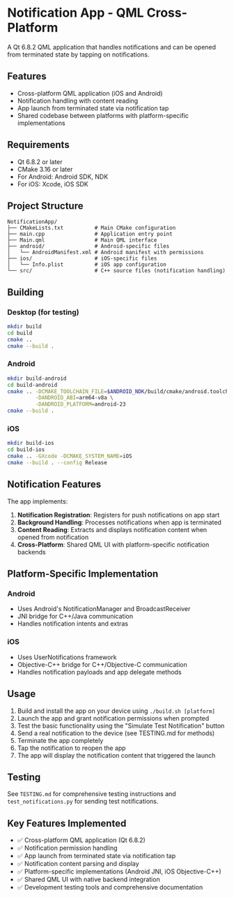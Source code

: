 # Notification App - QML Cross-Platform

A Qt 6.8.2 QML application that handles notifications and can be opened from terminated state by tapping on notifications.

## Features

- Cross-platform QML application (iOS and Android)
- Notification handling with content reading
- App launch from terminated state via notification tap
- Shared codebase between platforms with platform-specific implementations

## Requirements

- Qt 6.8.2 or later
- CMake 3.16 or later
- For Android: Android SDK, NDK
- For iOS: Xcode, iOS SDK

## Project Structure

```
NotificationApp/
├── CMakeLists.txt          # Main CMake configuration
├── main.cpp                # Application entry point
├── Main.qml                # Main QML interface
├── android/                # Android-specific files
│   └── AndroidManifest.xml # Android manifest with permissions
├── ios/                    # iOS-specific files
│   └── Info.plist          # iOS app configuration
└── src/                    # C++ source files (notification handling)
```

## Building

### Desktop (for testing)
```bash
mkdir build
cd build
cmake ..
cmake --build .
```

### Android
```bash
mkdir build-android
cd build-android
cmake .. -DCMAKE_TOOLCHAIN_FILE=$ANDROID_NDK/build/cmake/android.toolchain.cmake \
         -DANDROID_ABI=arm64-v8a \
         -DANDROID_PLATFORM=android-23
cmake --build .
```

### iOS
```bash
mkdir build-ios
cd build-ios
cmake .. -GXcode -DCMAKE_SYSTEM_NAME=iOS
cmake --build . --config Release
```

## Notification Features

The app implements:

1. **Notification Registration**: Registers for push notifications on app start
2. **Background Handling**: Processes notifications when app is terminated
3. **Content Reading**: Extracts and displays notification content when opened from notification
4. **Cross-Platform**: Shared QML UI with platform-specific notification backends

## Platform-Specific Implementation

### Android
- Uses Android's NotificationManager and BroadcastReceiver
- JNI bridge for C++/Java communication
- Handles notification intents and extras

### iOS
- Uses UserNotifications framework
- Objective-C++ bridge for C++/Objective-C communication
- Handles notification payloads and app delegate methods

## Usage

1. Build and install the app on your device using `./build.sh [platform]`
2. Launch the app and grant notification permissions when prompted
3. Test the basic functionality using the "Simulate Test Notification" button
4. Send a real notification to the device (see TESTING.md for methods)
5. Terminate the app completely
6. Tap the notification to reopen the app
7. The app will display the notification content that triggered the launch

## Testing

See `TESTING.md` for comprehensive testing instructions and `test_notifications.py` for sending test notifications.

## Key Features Implemented

- ✅ Cross-platform QML application (Qt 6.8.2)
- ✅ Notification permission handling
- ✅ App launch from terminated state via notification tap
- ✅ Notification content parsing and display
- ✅ Platform-specific implementations (Android JNI, iOS Objective-C++)
- ✅ Shared QML UI with native backend integration
- ✅ Development testing tools and comprehensive documentation